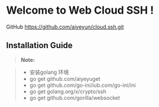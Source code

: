 Welcome to Web Cloud SSH !
===================

GitHub https://github.com/aiyeyun/cloud.ssh.git 

Installation Guide
-------------
> **Note:**

> - 安装golang 环境
> - go get github.com/aiyeyuget 
> - go get github.com/go-ini/iub.com/go-ini/ini
> - go get golang.org/x/crypto/ssh
> - go get github.com/gorilla/websocket


